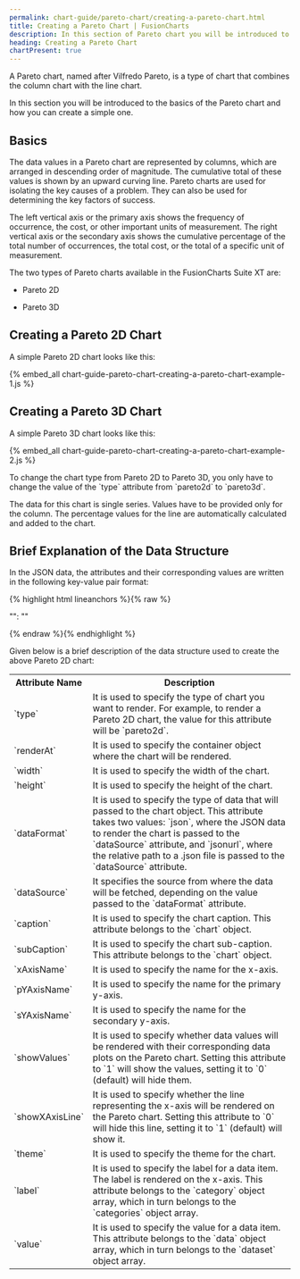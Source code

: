 ```yaml
---
permalink: chart-guide/pareto-chart/creating-a-pareto-chart.html
title: Creating a Pareto Chart | FusionCharts
description: In this section of Pareto chart you will be introduced to the basics of the Pareto chart and how you can create a simple one.
heading: Creating a Pareto Chart
chartPresent: true
---
```


A Pareto chart, named after Vilfredo Pareto, is a type of chart that combines the column chart with the line chart.

In this section you will be introduced to the basics of the Pareto chart and how you can create a simple one.

## Basics

The data values in a Pareto chart are represented by columns, which are arranged in descending order of magnitude. The cumulative total of these values is shown by an upward curving line. Pareto charts are used for isolating the key causes of a problem. They can also be used for determining the key factors of success.

The left vertical axis or the primary axis shows the frequency of occurrence, the cost, or other important units of measurement. The right vertical axis or the secondary axis shows the cumulative percentage of the total number of occurrences, the total cost, or the total of a specific unit of measurement.

The two types of Pareto charts available in the FusionCharts Suite XT are:

* Pareto 2D

* Pareto 3D

## Creating a Pareto 2D Chart

A simple Pareto 2D chart looks like this:

{% embed_all chart-guide-pareto-chart-creating-a-pareto-chart-example-1.js %}



## Creating a Pareto 3D Chart

A simple Pareto 3D chart looks like this:

{% embed_all chart-guide-pareto-chart-creating-a-pareto-chart-example-2.js %}

<p class="text-info"> To change the chart type from Pareto 2D to Pareto 3D, you only have to change the value of the `type` attribute from `pareto2d` to `pareto3d`.

The data for this chart is single series. Values have to be provided only for the column. The percentage values for the line are automatically calculated and added to the chart.</p>

## Brief Explanation of the Data Structure

In the JSON data, the attributes and their corresponding values are written in the following key-value pair format:

{% highlight html lineanchors %}{% raw %}

"<attributeName>": "<value>"

{% endraw %}{% endhighlight %}

Given below is a brief description of the data structure used to create the above Pareto 2D chart:

<table>
  <tr>
    <th>Attribute Name</th>
    <th>Description</th>
  </tr>
  <tr>
    <td>`type`</td>
    <td>It is used to specify the type of chart you want to render. For example, to render a Pareto 2D chart, the value for this attribute will be `pareto2d`.</td>
  </tr>
  <tr>
    <td>`renderAt`</td>
    <td>It is used to specify the container object where the chart will be rendered.</td>
  </tr>
  <tr>
    <td>`width`</td>
    <td>It is used to specify the width of the chart.</td>
  </tr>
  <tr>
    <td>`height`</td>
    <td>It is used to specify the height of the chart.</td>
  </tr>
  <tr>
    <td>`dataFormat`</td>
    <td>It is used to specify the type of data that will passed to the chart object. This attribute takes two values: `json`, where the JSON data to render the chart is passed to the `dataSource` attribute, and `jsonurl`, where the relative path to a .json file is passed to the `dataSource` attribute.</td>
  </tr>
  <tr>
    <td>`dataSource`</td>
    <td>It specifies the source from where the data will be fetched, depending on the value passed to the `dataFormat` attribute.</td>
  </tr>
  <tr>
    <td>`caption`</td>
    <td>It is used to specify the chart caption. This attribute belongs to the `chart` object.</td>
  </tr>
  <tr>
    <td>`subCaption`</td>
    <td>It is used to specify the chart sub-caption. This attribute belongs to the `chart` object.</td>
  </tr>
  <tr>
    <td>`xAxisName`</td>
    <td>It is used to specify the name for the x-axis.</td>
  </tr>
  <tr>
    <td>`pYAxisName`</td>
    <td>It is used to specify the name for the primary y-axis.</td>
  </tr>
  <tr>
    <td>`sYAxisName`</td>
    <td>It is used to specify the name for the secondary y-axis.</td>
  </tr>
  <tr>
    <td>`showValues`</td>
    <td>It is used to specify whether data values will be rendered with their corresponding data plots on the Pareto chart. Setting this attribute to `1` will show the values, setting it to `0` (default) will hide them.</td>
  </tr>
  <tr>
    <td>`showXAxisLine`</td>
    <td>It is used to specify whether the line representing the x-axis will be rendered on the Pareto chart. Setting this attribute to `0` will hide this line, setting it to `1` (default) will show it.</td>
  </tr>
  <tr>
    <td>`theme`</td>
    <td>It is used to specify the theme for the chart.</td>
  </tr>
  <tr>
    <td>`label`</td>
    <td>It is used to specify the label for a data item. The label is rendered on the x-axis. This attribute belongs to the `category` object array, which in turn belongs to the `categories` object array.</td>
  </tr>
  <tr>
    <td>`value`</td>
    <td>It is used to specify the value for a data item. This attribute belongs to the `data` object array, which in turn belongs to the `dataset` object array.</td>
  </tr>
</table>